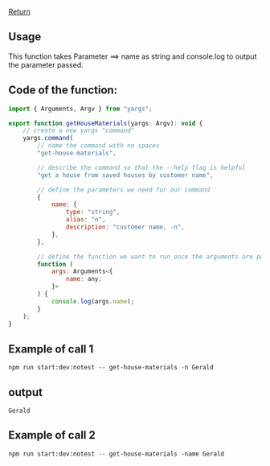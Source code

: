 [Return](./readme.md) 


## Usage
This function takes Parameter ==> name as string and console.log to output the parameter passed. 

## Code of the function: 

```javascript
import { Arguments, Argv } from "yargs";

export function getHouseMaterials(yargs: Argv): void {
    // create a new yargs "command"
    yargs.command(
        // name the command with no spaces
        "get-house-materials",

        // describe the command so that the --help flag is helpful
        "get a house from saved houses by customer name",

        // define the parameters we need for our command
        {
            name: {
                type: "string",
                alias: "n",
                description: "customer name, -n",
            },
        },

        // define the function we want to run once the arguments are parsed
        function (
            args: Arguments<{
                name: any;
            }>
        ) {
            console.log(args.name);
        }
    );
}

```
## Example of call 1
```
npm run start:dev:notest -- get-house-materials -n Gerald
```
## output

`Gerald`

## Example of call 2
```
npm run start:dev:notest -- get-house-materials -name Gerald 
```